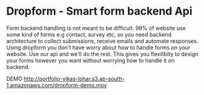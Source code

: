 # Dropform - Smart form backend Api

Form backend handling is not meant to be difficult. 99% of website use some kind of forms e.g contact, survey etc, so you need backend architecture to collect submissions, receive emails and automate responses. Using dropform you don't have worry about how to handle forms on your website. Use our api and we'll do the rest. This gives you flexilibity to design your forms however you want without worrying how to handle it on backend.

DEMO
http://portfolio-vikas-lohar.s3.ap-south-1.amazonaws.com/dropform-demo.mov

